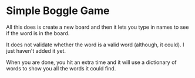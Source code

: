 # Simple Boggle Game

All this does is create a new board and then it lets you type in names to see if the word is in the board. 

It does not validate whether the word is a valid word (although, it could). I just haven't added it yet.

When you are done, you hit <Enter> an extra time and it will use a dictionary of words to show you all the words it could find.

